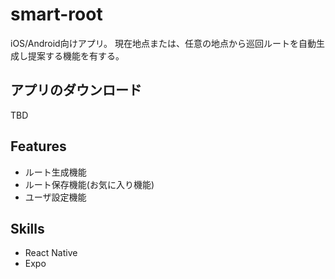 # smart-root
iOS/Android向けアプリ。
現在地点または、任意の地点から巡回ルートを自動生成し提案する機能を有する。

## アプリのダウンロード
TBD

## Features
- ルート生成機能
- ルート保存機能(お気に入り機能)
- ユーザ設定機能

## Skills
- React Native
- Expo
